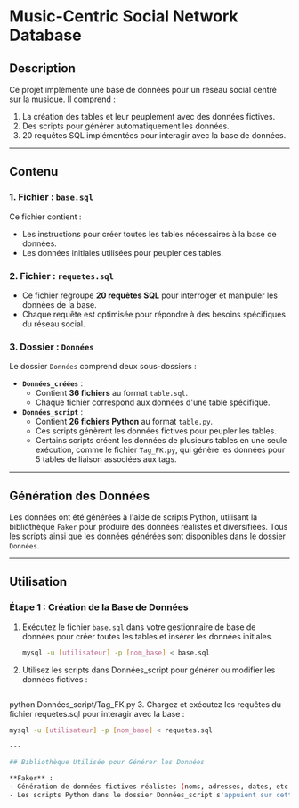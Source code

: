 # Music-Centric Social Network Database

## Description
Ce projet implémente une base de données pour un réseau social centré sur la musique. Il comprend :
1. La création des tables et leur peuplement avec des données fictives.
2. Des scripts pour générer automatiquement les données.
3. 20 requêtes SQL implémentées pour interagir avec la base de données.

---

## Contenu

### 1. **Fichier : `base.sql`**
Ce fichier contient :
- Les instructions pour créer toutes les tables nécessaires à la base de données.
- Les données initiales utilisées pour peupler ces tables.

### 2. **Fichier : `requetes.sql`**
- Ce fichier regroupe **20 requêtes SQL** pour interroger et manipuler les données de la base.
- Chaque requête est optimisée pour répondre à des besoins spécifiques du réseau social.

### 3. **Dossier : `Données`**
Le dossier `Données` comprend deux sous-dossiers :
- **`Données_créées`** :
  - Contient **36 fichiers** au format `table.sql`.
  - Chaque fichier correspond aux données d'une table spécifique.
- **`Données_script`** :
  - Contient **26 fichiers Python** au format `table.py`.
  - Ces scripts génèrent les données fictives pour peupler les tables.
  - Certains scripts créent les données de plusieurs tables en une seule exécution, comme le fichier `Tag_FK.py`, qui génère les données pour 5 tables de liaison associées aux tags.

---

## Génération des Données

Les données ont été générées à l'aide de scripts Python, utilisant la bibliothèque `Faker` pour produire des données réalistes et diversifiées. Tous les scripts ainsi que les données générées sont disponibles dans le dossier `Données`.

---

## Utilisation

### Étape 1 : Création de la Base de Données
1. Exécutez le fichier `base.sql` dans votre gestionnaire de base de données pour créer toutes les tables et insérer les données initiales.
   ```bash
   mysql -u [utilisateur] -p [nom_base] < base.sql
   
2. Utilisez les scripts dans Données_script pour générer ou modifier les données fictives :
   ```bash
  python Données_script/Tag_FK.py
3. Chargez et exécutez les requêtes du fichier requetes.sql pour interagir avec la base : 
   ```bash
   mysql -u [utilisateur] -p [nom_base] < requetes.sql

--- 

## Bibliothèque Utilisée pour Générer les Données

**Faker** :
- Génération de données fictives réalistes (noms, adresses, dates, etc.).
- Les scripts Python dans le dossier Données_script s'appuient sur cette bibliothèque.
